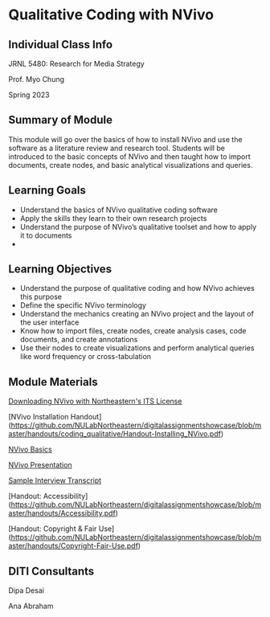 <h1>Qualitative Coding with NVivo</h1>
<h2>Individual Class Info</h2>

JRNL 5480: Research for Media Strategy

Prof. Myo Chung

Spring 2023


<h2>Summary of Module</h2>

This module will go over the basics of how to install NVivo and use the software as a literature review and research tool. Students will be introduced to the basic concepts of NVivo and then taught how to import documents, create nodes, and basic analytical visualizations and queries.

<h2>Learning Goals</h2>

* Understand the basics of NVivo qualitative coding software 
* Apply the skills they learn to their own research projects
* Understand the purpose of NVivo’s qualitative toolset and how to apply it to documents
* 
<h2>Learning Objectives</h2>

* Understand the purpose of qualitative coding and how NVivo achieves this purpose
* Define the specific NVivo terminology
* Understand the mechanics creating an NVivo project and the layout of the user interface
* Know how to import files, create nodes, create analysis cases, code documents, and create annotations
* Use their nodes to create visualizations and perform analytical queries like word frequency or cross-tabulation

<h2>Module Materials</h2>

[Downloading NVivo with Northeastern's ITS License](https://github.com/NULabNortheastern/digitalassignmentshowcase/blob/master/handouts/coding_qualitative/Handout-Installing_NVivo.pdf)

[NVivo Installation Handout] (https://github.com/NULabNortheastern/digitalassignmentshowcase/blob/master/handouts/coding_qualitative/Handout-Installing_NVivo.pdf)

[NVivo Basics](https://github.com/NULabNortheastern/digitalassignmentshowcase/blob/master/handouts/coding_qualitative/Handout-NVivo.pdf)

[NVivo Presentation](https://github.com/NULabNortheastern/digitalassignmentshowcase/tree/master/coding_qualitative/sp23-chung-jrnl5480-nvivo/NVivo_Presentation_JRNL5480.pdf)

[Sample Interview Transcript](https://github.com/NULabNortheastern/digitalassignmentshowcase/tree/master/coding_qualitative/sp23-chung-jrnl5480-nvivo/Sample-interview-transcript.docx)

[Handout: Accessibility] (https://github.com/NULabNortheastern/digitalassignmentshowcase/blob/master/handouts/Accessibility.pdf)

[Handout: Copyright & Fair Use] (https://github.com/NULabNortheastern/digitalassignmentshowcase/blob/master/handouts/Copyright-Fair-Use.pdf)


<h2>DITI Consultants</h2>

Dipa Desai

Ana Abraham




